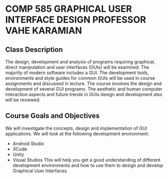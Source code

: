 # COMP 585 GRAPHICAL USER INTERFACE DESIGN PROFESSOR VAHE KARAMIAN

## Class Description

The design, development and analysis of programs requiring graphical, direct manipulation and user interfaces (GUIs) will be examined. The majority of modern software includes a GUI. The development tools, environments and style guides for common GUIs will be used in 
course assignments and discussed in lecture. The course involves the design and development of several GUI programs. The aesthetic and human computer interaction aspects and future trends in GUIs design and development also will be reviewed.

## Course Goals and Objectives

We will investigate the concepts, design and implementation of GUI applications. We will look at the following development environment:

- Android Studio
- XCode
- Unity
- Visual Studios
This will help you get a good understanding of different development environments and how to use them to design and develop Graphical User Interfaces.
